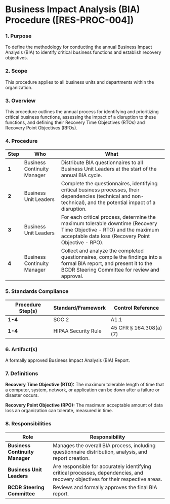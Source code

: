 # Business Impact Analysis (BIA) Procedure ([RES-PROC-004])

### 1. Purpose

To define the methodology for conducting the annual Business Impact Analysis (BIA) to identify critical business functions and establish recovery objectives.

### 2. Scope

This procedure applies to all business units and departments within the organization.

### 3. Overview

This procedure outlines the annual process for identifying and prioritizing critical business functions, assessing the impact of a disruption to these functions, and defining their Recovery Time Objectives (RTOs) and Recovery Point Objectives (RPOs).

### 4. Procedure

| **Step** | **Who**                      | **What**                                                                                                                                                           |
| -------- | ---------------------------- | ------------------------------------------------------------------------------------------------------------------------------------------------------------------ |
| **1**    | Business Continuity Manager  | Distribute BIA questionnaires to all Business Unit Leaders at the start of the annual BIA cycle.                                                                   |
| **2**    | Business Unit Leaders        | Complete the questionnaires, identifying critical business processes, their dependencies (technical and non-technical), and the potential impact of a disruption.    |
| **3**    | Business Unit Leaders        | For each critical process, determine the maximum tolerable downtime (Recovery Time Objective - RTO) and the maximum acceptable data loss (Recovery Point Objective - RPO). |
| **4**    | Business Continuity Manager  | Collect and analyze the completed questionnaires, compile the findings into a formal BIA report, and present it to the BCDR Steering Committee for review and approval. |

### 5. Standards Compliance

| **Procedure Step(s)** | **Standard/Framework** | **Control Reference**      |
| --------------------- | ---------------------- | -------------------------- |
| **1-4**               | SOC 2                  | A1.1                       |
| **1-4**               | HIPAA Security Rule    | 45 CFR § 164.308(a)(7)     |

### 6. Artifact(s)

A formally approved Business Impact Analysis (BIA) Report.

### 7. Definitions

**Recovery Time Objective (RTO):** The maximum tolerable length of time that a computer, system, network, or application can be down after a failure or disaster occurs.

**Recovery Point Objective (RPO):** The maximum acceptable amount of data loss an organization can tolerate, measured in time.

### 8. Responsibilities

| **Role**                       | **Responsibility**                                                                                             |
| ------------------------------ | -------------------------------------------------------------------------------------------------------------- |
| **Business Continuity Manager**| Manages the overall BIA process, including questionnaire distribution, analysis, and report creation.            |
| **Business Unit Leaders**      | Are responsible for accurately identifying critical processes, dependencies, and recovery objectives for their respective areas. |
| **BCDR Steering Committee**    | Reviews and formally approves the final BIA report.                                                            |
